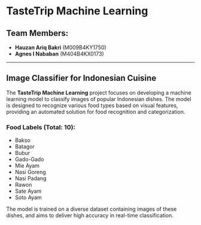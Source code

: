 # TasteTrip Machine Learning

## Team Members:
- **Hauzan Ariq Bakri** (M009B4KY1750)
- **Agnes I Nababan** (M404B4KX0173)

---

## Image Classifier for Indonesian Cuisine

The **TasteTrip Machine Learning** project focuses on developing a machine learning model to classify images of popular Indonesian dishes. The model is designed to recognize various food types based on visual features, providing an automated solution for food recognition and categorization.

### Food Labels (Total: 10):
- Bakso
- Batagor
- Bubur
- Gado-Gado
- Mie Ayam
- Nasi Goreng
- Nasi Padang
- Rawon
- Sate Ayam
- Soto Ayam

The model is trained on a diverse dataset containing images of these dishes, and aims to deliver high accuracy in real-time classification.

